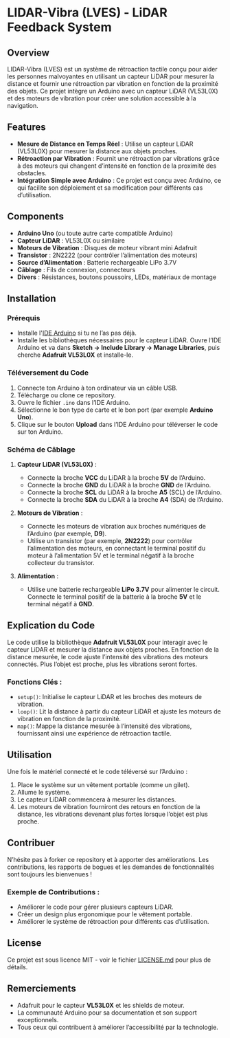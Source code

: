 # LIDAR-Vibra (LVES) - LiDAR Feedback System

## Overview
LIDAR-Vibra (LVES) est un système de rétroaction tactile conçu pour aider les personnes malvoyantes en utilisant un capteur LiDAR pour mesurer la distance et fournir une rétroaction par vibration en fonction de la proximité des objets. Ce projet intègre un Arduino avec un capteur LiDAR (VL53L0X) et des moteurs de vibration pour créer une solution accessible à la navigation.

## Features
- **Mesure de Distance en Temps Réel** : Utilise un capteur LiDAR (VL53L0X) pour mesurer la distance aux objets proches.
- **Rétroaction par Vibration** : Fournit une rétroaction par vibrations grâce à des moteurs qui changent d’intensité en fonction de la proximité des obstacles.
- **Intégration Simple avec Arduino** : Ce projet est conçu avec Arduino, ce qui facilite son déploiement et sa modification pour différents cas d’utilisation.

## Components
- **Arduino Uno** (ou toute autre carte compatible Arduino)
- **Capteur LiDAR** : VL53L0X ou similaire
- **Moteurs de Vibration** : Disques de moteur vibrant mini Adafruit
- **Transistor** : 2N2222 (pour contrôler l’alimentation des moteurs)
- **Source d’Alimentation** : Batterie rechargeable LiPo 3.7V
- **Câblage** : Fils de connexion, connecteurs
- **Divers** : Résistances, boutons poussoirs, LEDs, matériaux de montage

## Installation

### Prérequis
- Installe l'[IDE Arduino](https://www.arduino.cc/en/software) si tu ne l’as pas déjà.
- Installe les bibliothèques nécessaires pour le capteur LiDAR. Ouvre l’IDE Arduino et va dans **Sketch -> Include Library -> Manage Libraries**, puis cherche **Adafruit VL53L0X** et installe-le.

### Téléversement du Code
1. Connecte ton Arduino à ton ordinateur via un câble USB.
2. Télécharge ou clone ce repository.
3. Ouvre le fichier `.ino` dans l’IDE Arduino.
4. Sélectionne le bon type de carte et le bon port (par exemple **Arduino Uno**).
5. Clique sur le bouton **Upload** dans l’IDE Arduino pour téléverser le code sur ton Arduino.

### Schéma de Câblage
1. **Capteur LiDAR (VL53L0X)** :
   - Connecte la broche **VCC** du LiDAR à la broche **5V** de l’Arduino.
   - Connecte la broche **GND** du LiDAR à la broche **GND** de l’Arduino.
   - Connecte la broche **SCL** du LiDAR à la broche **A5** (SCL) de l’Arduino.
   - Connecte la broche **SDA** du LiDAR à la broche **A4** (SDA) de l’Arduino.
   
2. **Moteurs de Vibration** :
   - Connecte les moteurs de vibration aux broches numériques de l’Arduino (par exemple, **D9**).
   - Utilise un transistor (par exemple, **2N2222**) pour contrôler l’alimentation des moteurs, en connectant le terminal positif du moteur à l’alimentation 5V et le terminal négatif à la broche collecteur du transistor.
   
3. **Alimentation** :
   - Utilise une batterie rechargeable **LiPo 3.7V** pour alimenter le circuit. Connecte le terminal positif de la batterie à la broche **5V** et le terminal négatif à **GND**.

## Explication du Code

Le code utilise la bibliothèque **Adafruit VL53L0X** pour interagir avec le capteur LiDAR et mesurer la distance aux objets proches. En fonction de la distance mesurée, le code ajuste l’intensité des vibrations des moteurs connectés. Plus l’objet est proche, plus les vibrations seront fortes.

### Fonctions Clés :
- `setup()`: Initialise le capteur LiDAR et les broches des moteurs de vibration.
- `loop()`: Lit la distance à partir du capteur LiDAR et ajuste les moteurs de vibration en fonction de la proximité.
- `map()`: Mappe la distance mesurée à l’intensité des vibrations, fournissant ainsi une expérience de rétroaction tactile.

## Utilisation

Une fois le matériel connecté et le code téléversé sur l’Arduino :
1. Place le système sur un vêtement portable (comme un gilet).
2. Allume le système.
3. Le capteur LiDAR commencera à mesurer les distances.
4. Les moteurs de vibration fourniront des retours en fonction de la distance, les vibrations devenant plus fortes lorsque l’objet est plus proche.

## Contribuer
N’hésite pas à forker ce repository et à apporter des améliorations. Les contributions, les rapports de bogues et les demandes de fonctionnalités sont toujours les bienvenues !

### Exemple de Contributions :
- Améliorer le code pour gérer plusieurs capteurs LiDAR.
- Créer un design plus ergonomique pour le vêtement portable.
- Améliorer le système de rétroaction pour différents cas d’utilisation.

## License
Ce projet est sous licence MIT - voir le fichier [LICENSE.md](LICENSE.md) pour plus de détails.

## Remerciements
- Adafruit pour le capteur **VL53L0X** et les shields de moteur.
- La communauté Arduino pour sa documentation et son support exceptionnels.
- Tous ceux qui contribuent à améliorer l’accessibilité par la technologie.
